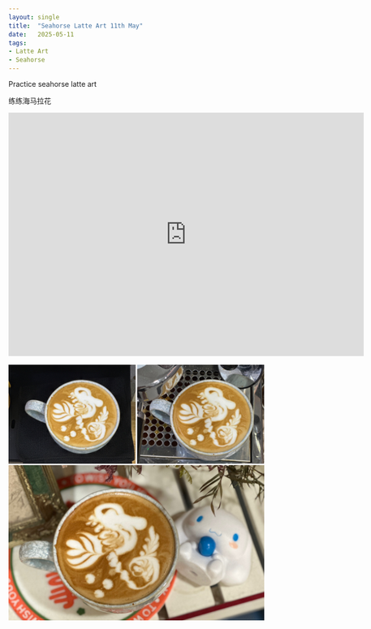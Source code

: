 ```yaml
---
layout: single
title:  "Seahorse Latte Art 11th May"
date:   2025-05-11
tags:
- Latte Art
- Seahorse
---
```



Practice seahorse latte art

练练海马拉花


<div class="embed-container">
  <iframe
      src="https://www.youtube.com/embed/1sssyfdOrh8"
      width="700"
      height="480"
      frameborder="0"
      allowfullscreen="true">
  </iframe>
</div>


![](/assets/img/2025/05/11/43A51F54-0D4F-4387-88B0-AFF7867EEDAD.JPG)
